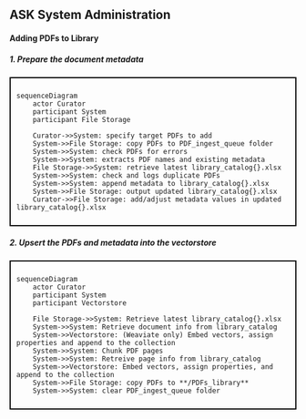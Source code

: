 ## ASK System Administration
#### Adding PDFs to Library
##### 1. Prepare the document metadata
<div style="border: 2px solid black; padding: 10px;">

```mermaid
sequenceDiagram
    actor Curator
    participant System
    participant File Storage
    
    Curator->>System: specify target PDFs to add
    System->>File Storage: copy PDFs to PDF_ingest_queue folder
    System->>System: check PDFs for errors
    System->>System: extracts PDF names and existing metadata
    File Storage->>System: retrieve latest library_catalog{}.xlsx
    System->>System: check and logs duplicate PDFs
    System->>System: append metadata to library_catalog{}.xlsx
    System->>File Storage: output updated library_catalog{}.xlsx
    Curator->>File Storage: add/adjust metadata values in updated library_catalog{}.xlsx
```

</div>

##### 2. Upsert the PDFs and metadata into the vectorstore
<div style="border: 2px solid black; padding: 10px;">

```mermaid
sequenceDiagram
    actor Curator
    participant System
    participant Vectorstore

    File Storage->>System: Retrieve latest library_catalog{}.xlsx
    System->>System: Retrieve document info from library_catalog
    System->>Vectorstore: (Weaviate only) Embed vectors, assign properties and append to the collection
    System->>System: Chunk PDF pages
    System->>System: Retreive page info from library_catalog
    System->>Vectorstore: Embed vectors, assign properties, and append to the collection
    System->>File Storage: copy PDFs to **/PDFs_library**
    System->>System: clear PDF_ingest_queue folder
```

</div>
